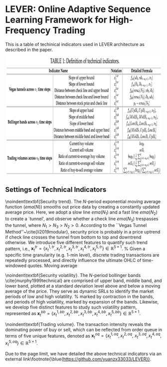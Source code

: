 # LEVER: Online Adaptive Sequence Learning Framework for High-Frequency Trading

This is a table of techinical indicators used in LEVER architecture as described in the paper.

<p align="center">
  <img width="950" height="380.5" src=./technical_indicator_table.png>
</p>


## Settings of Technical Indicators
\noindent\textbf{Security trend}. The $N$-period exponential moving average function ($ema(N)$) smooths out price data by creating a constantly updated average price. Here, we adopt a slow line $ema(N_1)$ and a fast line $ema(N_2)$ to create a `tunnel', and observe whether a check line $ema(N_3)$ trespasses the tunnel, where $N_1 > N_3 > N_2 > 0$. According to the ``Vegas Tunnel Method''~\cite{li2019modular}, security price is probably in a price uptrend if check line crosses the tunnel from bottom to top and downtrend otherwise. 
We introduce five different features to quantify such trend pattern, i.e., $\textbf{x}^{tr}_{t} = \{x^{1, tr}_{t}, x^{2, tr}_{t}, x^{3, tr}_{t}, x^{4, tr}_{t}, x^{5, tr}_{t}\}\in \mathbb{R}^{5 \times 1}$. 
% Given a specific time granularity (e.g. 1-min level), discrete trading transactions are repeatedly processed, and directly influence the ultimate OHLC of time-windowed quotes. Moving average

\noindent\textbf{Security volatility}. The $N$-period bollinger bands \cite{murphy1999technical} are comprised of upper band, middle band, and lower band, plotted at a standard deviation level above and below a moving average of the price. They serve as dynamic SRLs to identify the market periods of low and high volatility. 
% marked by contraction in the bands, and periods of high volatility, marked by expansion of the bands. 
Likewise, we develop five distinct features to study such volatility pattern, represented as $\textbf{x}^{bb}_{t} = \{x^{1, bb}_{t}, x^{2, bb}_{t}, x^{3, bb}_{t}, x^{4, bb}_{t}, x^{5, bb}_{t}\}\in \mathbb{R}^{5 \times 1}$. 

\noindent\textbf{Trading volume}. The transaction intensity reveals the dominating power of buy or sell, which can be reflected from order queue in terms of five unique features, denoted as $\textbf{x}^{oq}_{t} = \{x^{1, oq}_{t}, x^{2, oq}_{t},$ $x^{3, oq}_{t},
x^{4, oq}_{t}, x^{5, oq}_{t}\}\in \mathbb{R}^{5 \times 1}$.

Due to the page limit, we have detailed the above technical indicators via an external link\footnote{\blue{https://github.com/yuanzx33033/LEVER}}.
